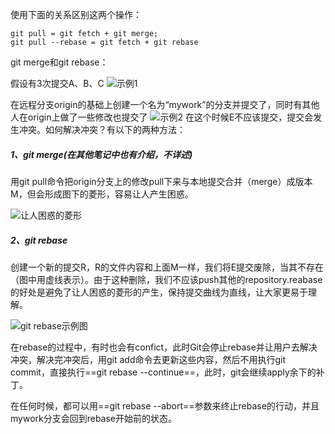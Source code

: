 使用下面的关系区别这两个操作：
```
git pull = git fetch + git merge;
git pull --rebase = git fetch + git rebase
```

git merge和git rebase：

假设有3次提交A、B、C
![示例1](https://images2015.cnblogs.com/blog/907596/201609/907596-20160922155014777-999552544.png)

在远程分支origin的基础上创建一个名为“mywork”的分支并提交了，同时有其他人在origin上做了一些修改也提交了
![示例2](https://images2015.cnblogs.com/blog/907596/201609/907596-20160922155038152-1733703139.png)
在这个时候E不应该提交，提交会发生冲突。如何解决冲突？有以下的两种方法：
##### 1、git merge(在其他笔记中也有介绍，不详述)
用git pull命令把origin分支上的修改pull下来与本地提交合并（merge）成版本M，但会形成图下的菱形，容易让人产生困惑。

![让人困惑的菱形](https://images2015.cnblogs.com/blog/907596/201609/907596-20160922155107949-1520786903.png)

##### 2、git rebase
创建一个新的提交R，R的文件内容和上面M一样，我们将E提交废除，当其不存在（图中用虚线表示）。由于这种删除，我们不应该push其他的repository.reabase的好处是避免了让人困惑的菱形的产生，保持提交曲线为直线，让大家更易于理解。

![git rebase示例图](https://images2015.cnblogs.com/blog/907596/201609/907596-20160922155132715-596060966.png)

在rebase的过程中，有时也会有confict，此时Git会停止rebase并让用户去解决冲突，解决完冲突后，用git add命令去更新这些内容，然后不用执行git commit，直接执行==git rebase --continue==，此时，git会继续apply余下的补丁。

在任何时候，都可以用==git rebase --abort==参数来终止rebase的行动，并且mywork分支会回到rebase开始前的状态。